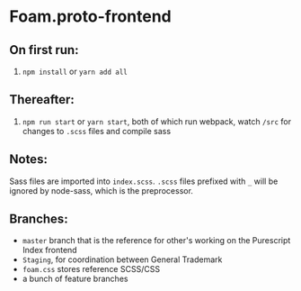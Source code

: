 # Foam.proto-frontend

## On first run:
1. `npm install` or `yarn add all`

## Thereafter:
1. `npm run start` or `yarn start`, both of which run webpack, watch `/src` for changes to `.scss` files and compile sass

## Notes:
Sass files are imported into `index.scss`. `.scss` files prefixed with `_` will be ignored by node-sass, which is the preprocessor.

## Branches:
- `master` branch that is the reference for other's working on the Purescript Index frontend
- `Staging`, for coordination between General Trademark
- `foam.css` stores reference SCSS/CSS
- a bunch of feature branches
